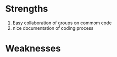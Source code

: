 # Strengths
1. Easy collaboration of groups on commom code
2. nice documentation of coding process
# Weaknesses